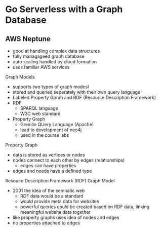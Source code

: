 # Go Serverless with a Graph Database

## AWS Neptune

- good at handling complex data structures
- fully managageed graph database
- auto scaling handled by cloud formation
- uses familiar AWS services

Graph Models

- supports two types of graph modesl
- stored and queried seperately with their own query language
- Labeled Property Gprah and RDF (Resource Description Framework)
- RDF
  - SPARQL language
  - W3C web standard
- Property Graph
  - Gremlin QUery Language (Apache)
  - lead to development of neo4j
  - used in the course labs

Property Graph

- data is stored as vertices or nodes
- nodes connect to each other by edges (relationships)
  - edges can have properties
- edges and noeds have a defined type

Resouce Description Framework (RDF) Graph Model

- 2001 the idea of the semnatic web
  - RDF data would be a standard
  - would provide meta data for websites
  - powerful queries could be created based on RDF data, linking meaningful website data together
- like property graphs uses idea of nodes and edges
- no properties attached to edges
